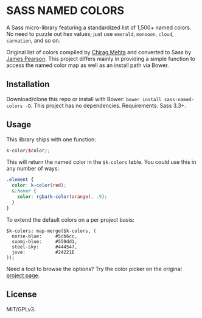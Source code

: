 # SASS NAMED COLORS

A Sass micro-library featuring a standardized list of 1,500+ named colors. No need to puzzle out hex values; just use `emerald`, `monsoon`, `cloud`, `carnation`, and so on.

Original list of colors compiled by [Chirag Mehta](http://chir.ag/projects/name-that-color/) and converted to Sass by [James Pearson](https://github.com/FearMediocrity/sass-color-palettes). This project differs mainly in providing a simple function to access the named color map as well as an install path via Bower.



## Installation

Download/clone this repo or install with Bower: `bower install sass-named-colors -D`. This project has no dependencies. Requirements: Sass 3.3+.



## Usage

This library ships with one function:

```scss
k-color($color);
```

This will return the named color in the `$k-colors` table. You could use this in any number of ways:

```scss
.element {
  color: k-color(red);
  &:hover {
    color: rgba(k-color(orange), .9);
  }
}
```

To extend the default colors on a per project basis:

```language-scss
$k-colors: map-merge($k-colors, (
  norse-blue:     #5cb6cc,
  suomi-blue:     #559dd1,
  steel-sky:      #444547,
  jove:           #24221E
));
```

Need a tool to browse the options? Try the color picker on the original [project page](http://chir.ag/projects/name-that-color/).



## License

MIT/GPLv3.
